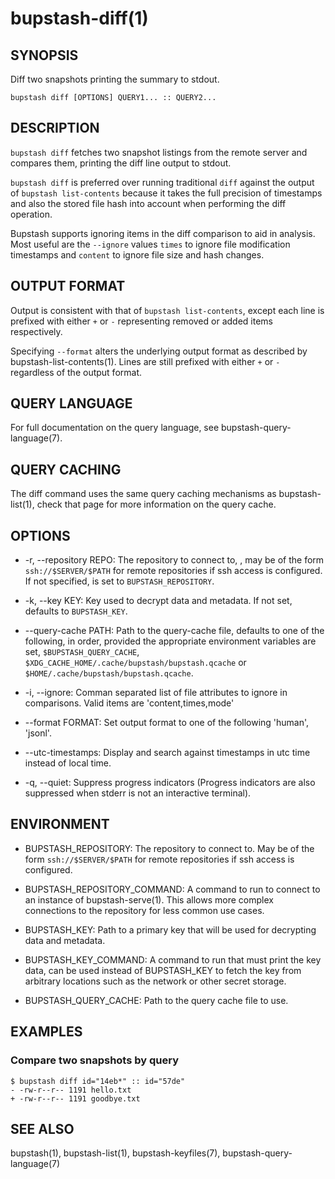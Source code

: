 bupstash-diff(1) 
================

## SYNOPSIS

Diff two snapshots printing the summary to stdout.

`bupstash diff [OPTIONS] QUERY1... :: QUERY2... `

## DESCRIPTION

`bupstash diff` fetches two snapshot listings from the remote server and compares them, printing
the diff line output to stdout. 

`bupstash diff` is preferred over running traditional `diff` against the output of `bupstash list-contents`
because it takes the full precision of timestamps and also the stored file hash into account when performing
the diff operation.

Bupstash supports ignoring items in the diff comparison to aid in analysis. Most useful are the `--ignore` values
`times` to ignore file modification timestamps and `content` to ignore file size and hash changes.

## OUTPUT FORMAT

Output is consistent with that of `bupstash list-contents`, except each line is
prefixed with either `+` or `-` representing removed or added items respectively.

Specifying `--format` alters the underlying output format as described by bupstash-list-contents(1). Lines are still prefixed with either `+` or `-` regardless of the output format.

## QUERY LANGUAGE

For full documentation on the query language, see bupstash-query-language(7).

## QUERY CACHING

The diff command uses the same query caching mechanisms as bupstash-list(1), check that page for
more information on the query cache.

## OPTIONS

* -r, --repository REPO:
  The repository to connect to, , may be of the form `ssh://$SERVER/$PATH` for
  remote repositories if ssh access is configured. If not specified, is set to `BUPSTASH_REPOSITORY`.

* -k, --key KEY:
  Key used to decrypt data and metadata. If not set, defaults
  to `BUPSTASH_KEY`.

* --query-cache PATH:
  Path to the query-cache file, defaults to one of the following, in order, provided
  the appropriate environment variables are set, `$BUPSTASH_QUERY_CACHE`,
  `$XDG_CACHE_HOME/.cache/bupstash/bupstash.qcache` or `$HOME/.cache/bupstash/bupstash.qcache`.

* -i, --ignore:
  Comman separated list of file attributes to ignore in comparisons.
  Valid items are 'content,times,mode'

* --format FORMAT:
  Set output format to one of the following 'human', 'jsonl'.

* --utc-timestamps:
  Display and search against timestamps in utc time instead of local time.

* -q, --quiet:
  Suppress progress indicators (Progress indicators are also suppressed when stderr
  is not an interactive terminal).

## ENVIRONMENT

* BUPSTASH_REPOSITORY:
  The repository to connect to. May be of the form `ssh://$SERVER/$PATH` for
  remote repositories if ssh access is configured.

* BUPSTASH_REPOSITORY_COMMAND:
  A command to run to connect to an instance of bupstash-serve(1). This 
  allows more complex connections to the repository for less common use cases.

* BUPSTASH_KEY:
  Path to a primary key that will be used for decrypting data and metadata.

* BUPSTASH_KEY_COMMAND:
  A command to run that must print the key data, can be used instead of BUPSTASH_KEY
  to fetch the key from arbitrary locations such as the network or other secret storage.

* BUPSTASH_QUERY_CACHE:
  Path to the query cache file to use.

## EXAMPLES

### Compare two snapshots by query

```
$ bupstash diff id="14eb*" :: id="57de"
- -rw-r--r-- 1191 hello.txt
+ -rw-r--r-- 1191 goodbye.txt
```

## SEE ALSO

bupstash(1), bupstash-list(1), bupstash-keyfiles(7), bupstash-query-language(7)
